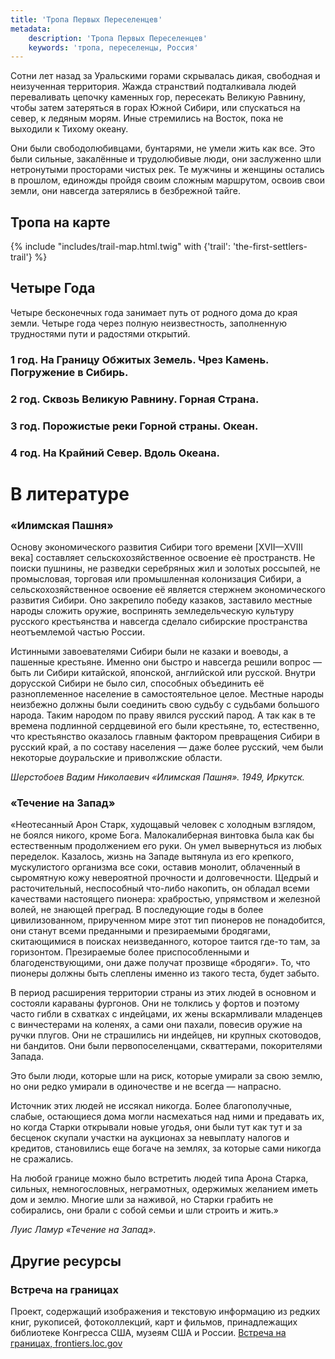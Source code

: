 ```yaml
---
title: 'Тропа Первых Переселенцев'
metadata:
    description: 'Тропа Первых Переселенцев'
    keywords: 'тропа, переселенцы, Россия'
---
```


Сотни лет назад за Уральскими горами скрывалась дикая, свободная и неизученная территория. Жажда странствий подталкивала людей переваливать цепочку каменных гор, пересекать Великую Равнину, чтобы затем затеряться в горах Южной Сибири, или спускаться на север, к ледяным морям. Иные стремились на Восток, пока не выходили к Тихому океану.

Они были свободолюбивцами, бунтарями, не умели жить как все. Это были сильные, закалённые и трудолюбивые люди, они заслуженно шли нетронутыми просторами чистых рек. Те мужчины и женщины остались в прошлом, единожды пройдя своим сложным маршрутом, освоив свои земли, они навсегда затерялись в безбрежной тайге.



## Тропа на карте

{% include "includes/trail-map.html.twig" with {'trail': 'the-first-settlers-trail'} %}



## Четыре Года

Четыре бесконечных года занимает путь от родного дома до края земли. Четыре года через полную неизвестность, заполненную трудностями пути и радостями открытий.

### 1 год. На Границу Обжитых Земель. Чрез Камень. Погружение в Сибирь.
### 2 год. Сквозь Великую Равнину. Горная Страна.
### 3 год. Порожистые реки Горной страны. Океан.
### 4 год. На Крайний Север. Вдоль Океана.



# В литературе

### «Илимская Пашня»

Основу экономического развития Сибири того времени [XVII—XVIII века] составляет сельскохозяйственное освоение еѐ пространств. Не поиски пушнины, не разведки серебряных жил и золотых россыпей, не промысловая, торговая или промышленная колонизация Сибири, а сельскохозяйственное освоение её является стержнем экономического развития Сибири. Оно закрепило победу казаков, заставило местные народы сложить оружие, воспринять земледельческую культуру русского крестьянства и навсегда сделало сибирские пространства неотъемлемой частью России.

Истинными завоевателями Сибири были не казаки и воеводы, а пашенные крестьяне. Именно они быстро и навсегда решили вопрос — быть ли Сибири китайской, японской, английской или русской. Внутри дорусской Сибири не было сил, способных объединить её разноплеменное население в самостоятельное целое. Местные народы неизбежно должны были соединить свою судьбу с судьбами большого народа. Таким народом по праву явился русский парод. А так как в те времена подлинной сердцевиной его были крестьяне, то, естественно, что крестьянство оказалось главным фактором превращения Сибири в русский край, а по составу населения — даже более русский, чем были некоторые доуральские и приволжские области.

_Шерстобоев Вадим Николаевич «Илимская Пашня». 1949, Иркутск._



### «Течение на Запад»

«Неотесанный Арон Старк, худощавый человек с холодным взглядом, не боялся никого, кроме Бога. Малокалиберная винтовка была как бы естественным продолжением его руки. Он умел вывернуться из любых переделок. Казалось, жизнь на Западе вытянула из его крепкого, мускулистого организма все соки, оставив монолит, облаченный в сыромятную кожу невероятной прочности и долговечности. Щедрый и расточительный, неспособный что-либо накопить, он обладал всеми качествами настоящего пионера: храбростью, упрямством и железной волей, не знающей преград. В последующие годы в более цивилизованном, прирученном мире этот тип пионеров не понадобится, они станут всеми преданными и презираемыми бродягами, скитающимися в поисках неизведанного, которое таится где-то там, за горизонтом. Презираемые более приспособленными и благоденствующими, они даже получат прозвище «бродяги». То, что пионеры должны быть слеплены именно из такого теста, будет забыто.

В период расширения территории страны из этих людей в основном и состояли караваны фургонов. Они не толклись у фортов и поэтому часто гибли в схватках с индейцами, их жены вскармливали младенцев с винчестерами на коленях, а сами они пахали, повесив оружие на ручки плугов. Они не страшились ни индейцев, ни крупных скотоводов, ни бандитов. Они были первопоселенцами, скваттерами, покорителями Запада.

Это были люди, которые шли на риск, которые умирали за свою землю, но они редко умирали в одиночестве и не всегда — напрасно.

Источник этих людей не иссякал никогда. Более благополучные, слабые, остающиеся дома могли насмехаться над ними и предавать их, но когда Старки открывали новые угодья, они были тут как тут и за бесценок скупали участки на аукционах за невыплату налогов и кредитов, становились еще богаче на землях, за которые сами никогда не сражались.

На любой границе можно было встретить людей типа Арона Старка, сильных, немногословных, неграмотных, одержимых желанием иметь дом и землю. Многие шли за наживой, но Старки грабить не собирались, они брали с собой семьи и шли строить и жить.»

_Луис Ламур «Течение на Запад»_.



## Другие ресурсы

### Встреча на границах

Проект, содержащий изображения и текстовую информацию из редких книг, рукописей, фотоколлекций, карт и фильмов, принадлежащих библиотеке Конгресса США, музеям США и России.
[Встреча на границах, frontiers.loc.gov](http://frontiers.loc.gov/intldl/mtfhtml/mfsplash.html?target=_blank)